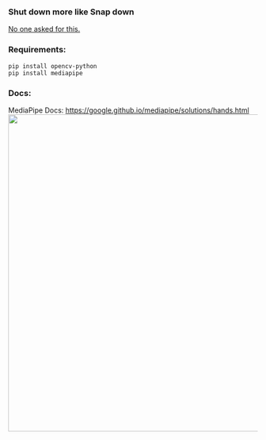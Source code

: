 ### Shut down more like Snap down
[No one asked for this.](https://drive.google.com/file/d/1_Q8jGrFTgzQ3zBpHZf66AErVBWJdb8bh/view?usp=drivesdk)
### Requirements:
```
pip install opencv-python
pip install mediapipe
```

### Docs:
MediaPipe Docs: https://google.github.io/mediapipe/solutions/hands.html
<img src="https://google.github.io/mediapipe/images/mobile/hand_landmarks.png" width="640px">
